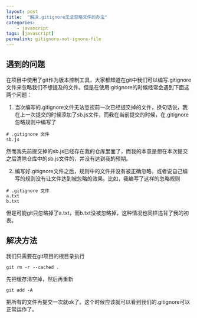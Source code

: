 ```yaml
---
layout: post
title:  "解决.gitignore无法忽略文件的办法"
categories:
    - javascript
tags: [javascript]
permalink: gitignore-not-ignore-file
---
```


## 遇到的问题
在项目中使用了git作为版本控制工具，大家都知道在git中我们可以编写.gitignore文件来忽略我们不想提及的文件。但是在使用.gitignore的时候经常会遇到下面这两个问题：

1. 当次编写的.gitignore文件无法忽视前一次已经提交掉的文件，换句话说，我在上一次提交的时候添加了sb.js文件，而我在当前提交的时候，在.gitignore忽略规则中编写了
```
# .gitignore 文件
sb.js
```
然而我先前提交掉的sb.js已经存在我的仓库里面了，而我的本意是想在本次提交之后清除仓库中的sb.js文件的，并没有达到我的预期。

2. 编写好.gitignore文件之后，规则中的文件并没有被正确忽略，或者说自己编写的规则没有让文件达到被忽略的效果。比如，我编写了这样的忽略规则
```
# .gitignore 文件
a.txt
b.txt
```
但是可能git只忽略掉了a.txt，而b.txt没被忽略掉，这种情况也同样违背了我的初衷。
## 解决方法
我们只需要在git项目的根目录执行
```
git rm -r --cached .
```
先把缓存清空掉，然后再重新
```
git add -A
```
把所有的文件再提交一次就ok了。这个时候应该就可以看到我们的.gitignore可以正常运作了。
